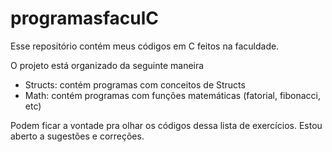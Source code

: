 # programasfaculC
Esse repositório contém meus códigos em C feitos na faculdade.

O projeto está organizado da seguinte maneira
- Structs: contém programas com conceitos de Structs
- Math: contém programas com funções matemáticas (fatorial, fibonacci, etc)

Podem ficar a vontade pra olhar os códigos dessa lista de exercícios. Estou aberto a sugestões e correções.
